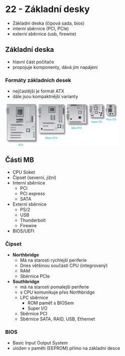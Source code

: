 # 22 - Základní desky
 - Základní deska (čipová sada, bios)
 - interní sběrnice (PCI, PCIe)
 - externí sběrnice (usb, firewire)

## Základní deska
 - hlavní část počítače
 - propojuje komponenty, dává jim napájení

### Formáty základních desek
 - nejčastější je formát ATX
 - dále jsou kompaktnější varianty

<img src="./img/mb_formats.jpeg" />

## Části MB
 - CPU Soket
 - Čipset (severní, jižní)
 - Interní sběrnice
   - PCI
   - PCI express
   - SATA
 - Externí sběrnice
   - PS/2
   - USB
   - Thunderbolt
   - Firewire
 - BIOS/UEFI

### Čipset
 - **Northbridge**
   - Má na starosti rychlejší periferie
   - Dnes většinou součástí CPU (integrovaný)
   - RAM
   - Sběrnice PCIe
 - **Southbridge**
   - má na starosti pomalejší periferie
   - s CPU komunikuje přes Northbridge
   - LPC sběrnice
     - ROM paměť s BIOSem
	 - Super I/O
   - Sběrnice PCI
   - Sběrnice SATA, RAID, USB, Ethernet

### BIOS
 - Basic Input Output System
 - uložen v paměti (EEPROM) přímo na základní desce

